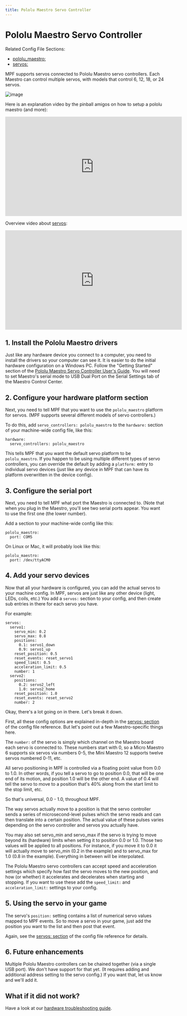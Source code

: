 ```yaml
---
title: Pololu Maestro Servo Controller
---
```


# Pololu Maestro Servo Controller


Related Config File Sections:

* [pololu_maestro:](../config/pololu_maestro.md)
* [servos:](../config/servos.md)

MPF supports servos connected to Pololu Maestro servo controllers. Each
Maestro can control multiple servos, with models that control 6, 12, 18,
or 24 servos.

![image](/docs/hardware/images/pololu_maestro.jpg)

Here is an explanation video by the pinball amigos on how to setup a
pololu maestro (and more):

<div class="video-wrapper">
<iframe width="560" height="315" src="https://www.youtube.com/embed/1QOOJNtsGxw" title="YouTube video player" frameborder="0" allow="accelerometer; autoplay; clipboard-write; encrypted-media; gyroscope; picture-in-picture" allowfullscreen></iframe>
</div>

Overview video about [servos](../mechs/servos/index.md):

<div class="video-wrapper">
<iframe width="560" height="315" src="https://www.youtube.com/embed/wA6KEODwQ5w" title="YouTube video player" frameborder="0" allow="accelerometer; autoplay; clipboard-write; encrypted-media; gyroscope; picture-in-picture" allowfullscreen></iframe>
</div>

## 1. Install the Pololu Maestro drivers

Just like any hardware device you connect to a computer, you need to
install the drivers so your computer can see it. It is easier to do the
initial hardware configuration on a Windows PC. Follow the "Getting
Started" section of the [Pololu Maestro Servo Controller User's
Guide](https://www.pololu.com/docs/0J40/all). You will need to set
Maestro's serial mode to USB Dual Port on the Serial Settings tab of
the Maestro Control Center.

## 2. Configure your hardware platform section

Next, you need to tell MPF that you want to use the `pololu_maestro`
platform for servos. (MPF supports several different models of servo
controllers.)

To do this, add `servo_controllers: pololu_maestro` to the `hardware:`
section of your machine-wide config file, like this:

``` mpf-config
hardware:
  servo_controllers: pololu_maestro
```

This tells MPF that you want the default servo platform to be
`pololu_maestro`. If you happen to be using multiple different types of
servo controllers, you can override the default by adding a `platform:`
entry to individual servo devices (just like any device in MPF that can
have its platform overwritten in the device config).

## 3. Configure the serial port

Next, you need to tell MPF what port the Maestro is connected to. (Note
that when you plug in the Maestro, you'll see two serial ports appear.
You want to use the first one (the lower number).

Add a section to your machine-wide config like this:

``` mpf-config
pololu_maestro:
  port: COM5
```

On Linux or Mac, it will probably look like this:

``` mpf-config
pololu_maestro:
  port: /dev/ttyACM0
```

## 4. Add your servo devices

Now that all your hardware is configured, you can add the actual servos
to your machine config. In MPF, servos are just like any other device
(light, LEDs, coils, etc.) You add a `servos:` section to your config,
and then create sub entries in there for each servo you have.

For example:

``` mpf-config
servos:
  servo1:
    servo_min: 0.2
    servo_max: 0.8
    positions:
      0.1: servo1_down
      0.9: servo1_up
    reset_position: 0.5
    reset_events: reset_servo1
    speed_limit: 0.5
    acceleration_limit: 0.5
    number: 1
  servo2:
    positions:
      0.2: servo2_left
      1.0: servo2_home
    reset_position: 1.0
    reset_events: reset_servo2
    number: 2
```

Okay, there's a lot going on in there. Let's break it down.

First, all these config options are explained in-depth in the
[servos: section](../config/servos.md) of the
config file reference. But let's point out a few Maestro-specific
things here.

The `number:` of the servo is simply which channel on the Maestro board
each servo is connected to. These numbers start with 0, so a Micro
Maestro 6 supports six servos via numbers 0-5, the Mini Maestro 12
supports twelve servos numbered 0-11, etc.

All servo positioning in MPF is controlled via a floating point value
from 0.0 to 1.0. In other words, if you tell a servo to go to position
0.0, that will be one end of its motion, and position 1.0 will be the
other end. A value of 0.4 will tell the servo to move to a position
that's 40% along from the start limit to the stop limit, etc.

So that's universal, 0.0 - 1.0, throughout MPF.

The way servos actually move to a position is that the servo controller
sends a series of microsecond-level pulses which the servo reads and can
then translate into a certain position. The actual value of these pulses
varies depending on the servo controller and servos you actually have.

You may also set servo_min and servo_max if the servo is trying to move
beyond its (hardware) limits when setting it to position 0.0 or 1.0.
Those two values will be applied to all positions. For instance, if you
move it to 0.0 it will actually move to servo_min (0.2 in the example)
and to servo_max for 1.0 (0.8 in the example). Everything in between
will be interpolated.

The Pololu Maestro servo controllers can accept speed and acceleration
settings which specify how fast the servo moves to the new position, and
how (or whether) it accelerates and decelerates when starting and
stopping. If you want to use these add the `speed_limit:` and
`acceleration_limit:` settings to your config.

## 5. Using the servo in your game

The servo's `position:` setting contains a list of numerical servo
values mapped to MPF events. So to move a servo in your game, just add
the position you want to the list and then post that event.

Again, see the [servos: section](../config/servos.md) of the config file reference for details.

## 6. Future enhancements

Multiple Pololu Maestro controllers can be chained together (via a
single USB port). We don't have support for that yet. (It requires
adding and additional address setting to the servo config.) If you want
that, let us know and we'll add it.

## What if it did not work?

Have a look at our
[hardware troubleshooting guide](troubleshooting_hardware.md).
